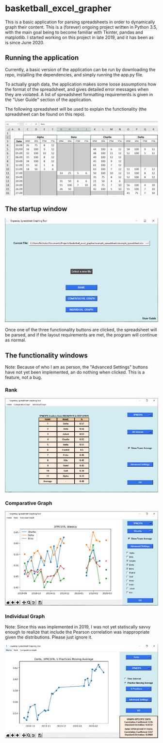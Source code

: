 # basketball_excel_grapher

This is a basic application for parsing spreadsheets in order to dynamically graph their content. This is a (forever) ongoing project written in Python 3.5, with the main goal being to become familiar with Tkinter, pandas and matplotlib. I started working on this project in late 2019, and it has been as is since June 2020.

## Running the application

Currently, a basic version of the application can be run by downloading the repo, installing the dependencies, and simply running the app.py file.

To actually graph data, the application makes some loose assumptions how the format of the spreadsheet, and gives detailed error messages when they are violated. A list of spreadsheet formatting requirements is given in the "User Guide" section of the application.

The following spreadsheet will be used to explain the functionality (the spreadsheet can be found on this repo).

![](visuals/example_spreadsheet.PNG)

## The startup window

![](visuals/start.PNG)

Once one of the three functionality buttons are clicked, the spreadsheet will be parsed, and if the layout requirements are met, the program will continue as normal.

## The functionality windows

Note: Because of who I am as person, the "Advanced Settings" buttons have not yet been implemented, an do nothing when clicked. This is a feature, not a bug. 

### Rank

![](visuals/rank.PNG)

### Comparative Graph

![](visuals/comapre_graph.PNG)

### Individual Graph

Note: Since this was implemented in 2019, I was not yet statiscally savvy enough to realize that include the Pearson correlation was inappropriate given the distributions. Please just ignore it.

![](visuals/individual_graph.PNG)

